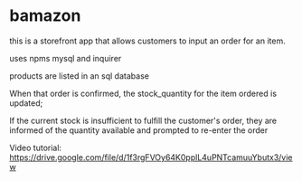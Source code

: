 # bamazon

this is a storefront app that allows customers to input an order for an item. 

uses npms mysql and inquirer

products are listed in an sql database

When that order is confirmed, the stock_quantity for the item ordered is updated;

If the current stock is insufficient to fulfill the customer's order, they are informed of
the quantity available and prompted to re-enter the order

Video tutorial: https://drive.google.com/file/d/1f3rgFVOy64K0pplL4uPNTcamuuYbutx3/view